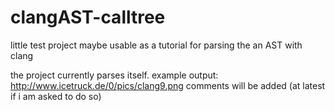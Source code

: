 clangAST-calltree
=================

little test project maybe usable as a tutorial for parsing the an AST with clang

the project currently parses itself. example output: http://www.icetruck.de/0/pics/clang9.png
comments will be added (at latest if i am asked to do so)

